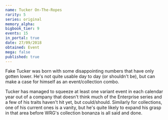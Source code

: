 ```yaml
---
name: Tucker On-The-Ropes
rarity: 5
series: original
memory_alpha:
bigbook_tier: 9
events: 15
in_portal: true
date: 27/09/2018
obtained: Event
mega: false
published: true
---
```


Fake Tucker was born with some disappointing numbers that have only gotten lower. He's not quite usable day to day (or shouldn't be), but can make a case for himself as an event/collection combo.

Tucker has managed to squeeze at least one variant event in each calendar year out of a company that doesn't think much of the Enterprise series and a few of his traits haven't hit yet, but could/should. Similarly for collections, one of his current ones is a vanity, but he's quite likely to expand his grasp in that area before WRG's collection bonanza is all said and done.
